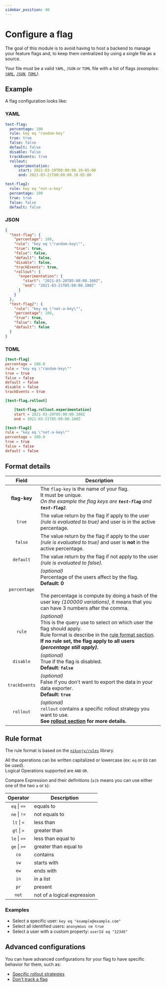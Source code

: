 ```yaml
---
sidebar_position: 40
---
```


# Configure a flag
The goal of this module is to avoid having to host a backend to manage your feature flags and, to keep them centralized by using a single file as a source.  

Your file must be a valid `YAML`, `JSON` or `TOML` file with a list of flags *(examples: [`YAML`](https://github.com/thomaspoignant/go-feature-flag/tree/main/testdata/flag-config.yaml), [`JSON`](https://github.com/thomaspoignant/go-feature-flag/tree/main/testdata/flag-config.json), [`TOML`](https://github.com/thomaspoignant/go-feature-flag/tree/main/testdata/flag-config.toml))*.

## Example
A flag configuration looks like:

### YAML

``` yaml
test-flag:
  percentage: 100
  rule: key eq "random-key"
  true: true
  false: false
  default: false
  disable: false
  trackEvents: true
  rollout:
    experimentation:
      start: 2021-03-20T00:00:00.10-05:00
      end: 2021-03-21T00:00:00.10-05:00

test-flag2:
  rule: key eq "not-a-key"
  percentage: 100
  true: true
  false: false
  default: false
```

### JSON

```json
{
  "test-flag": {
    "percentage": 100,
    "rule": "key eq \"random-key\"",
    "true": true,
    "false": false,
    "default": false,
    "disable": false,
    "trackEvents": true,
    "rollout": {
      "experimentation": {
        "start": "2021-03-20T05:00:00.100Z",
        "end": "2021-03-21T05:00:00.100Z"
      }
    }
  },
  "test-flag2": {
    "rule": "key eq \"not-a-key\"",
    "percentage": 100,
    "true": true,
    "false": false,
    "default": false
  }
}
```

### TOML

``` toml
[test-flag]
percentage = 100.0
rule = "key eq \"random-key\""
true = true
false = false
default = false
disable = false
trackEvents = true

[test-flag.rollout]

    [test-flag.rollout.experimentation]
    start = 2021-03-20T05:00:00.100Z
    end = 2021-03-21T05:00:00.100Z

[test-flag2]
rule = "key eq \"not-a-key\""
percentage = 100.0
true = true
false = false
default = false
```

## Format details
|     Field     | Description                                                                                                                                                                                                                                              |
|:-------------:|----------------------------------------------------------------------------------------------------------------------------------------------------------------------------------------------------------------------------------------------------------|
| **flag-key**  | The `flag-key` is the name of your flag.<br/> It must be unique.<br/>*On the example the flag keys are **`test-flag`** and **`test-flag2`**.*                                                                                                            |
|    `true`     | The value return by the flag if apply to the user *(rule is evaluated to true)* and user is in the active percentage.                                                                                                                                    |
|    `false`    | The value return by the flag if apply to the user *(rule is evaluated to true)* and user is **not** in the active percentage.                                                                                                                            |
|   `default`   | The value return by the flag if not apply to the user *(rule is evaluated to false).*                                                                                                                                                                    |
| `percentage`  | *(optional)*<br/>Percentage of the users affect by the flag.<br/>**Default: 0**<br/><br/>The percentage is compute by doing a hash of the user key *(100000 variations)*, it means that you can have 3 numbers after the comma.                          |
|    `rule`     | *(optional)*<br/>This is the query use to select on which user the flag should apply.<br/>Rule format is describe in the <a href="#rule-format">rule format section</a>.<br/>**If no rule set, the flag apply to all users *(percentage still apply)*.** |
|   `disable`   | *(optional)*<br/>True if the flag is disabled.<br/>**Default: `false`**                                                                                                                                                                                  |
| `trackEvents` | *(optional)*<br/>False if you don't want to export the data in your data exporter.<br/>**Default: `true`**                                                                                                                                               |
|   `rollout`   | *(optional)*<br/><code>rollout</code> contains a specific rollout strategy you want to use.<br/>**See [rollout section](rollout/index.md) for more details.**                                                                                            |


## Rule format
The rule format is based on the [`nikunjy/rules`](https://github.com/nikunjy/rules) library.

All the operations can be written capitalized or lowercase (ex: `eq` or `EQ` can be used).  
Logical Operations supported are `AND` `OR`.

Compare Expression and their definitions (`a|b` means you can use either one of the two `a` or `b`):


| Operator | Description |
|:---:|---|
|`eq` \| `==`| equals to|
|`ne` \| `!=`| not equals to|
|`lt` \| `<` | less than|
|`gt` \| `>` | greater than|
|`le` \| `<=` | less than equal to|
|`ge` \| `>=` | greater than equal to| 
|`co` | contains | 
|`sw` | starts with| 
|`ew` | ends with|
|`in` | in a list|
|`pr` | present|
|`not` | not of a logical expression |

### Examples

- Select a specific user: `key eq "example@example.com"`
- Select all identified users: `anonymous ne true`
- Select a user with a custom property: `userId eq "12345"`

## Advanced configurations

You can have advanced configurations for your flag to have specific behavior for them, such as:

- [Specific rollout strategies](rollout/index.md)
- [Don't track a flag](data_collection/index.md#dont-track-a-flag)
